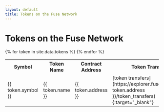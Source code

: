 ```yaml
---
layout: default
title: Tokens on the Fuse Network
---
```


# Tokens on the Fuse Network

<table>
  <tbody>
    <tr>
      <th>Symbol</th>
      <th>Token Name</th>
      <th>Contract Address</th>
      <th>Token Transfers</th>
      <th>Transactions</th>
    </tr>
{% for token in site.data.tokens %}
    <tr>
      <td>{{ token.symbol }}</td>
      <td>{{ token.name }}</td>
      <td>{{ token.address }}</td>
      <td>[token transfers](https://explorer.fuse.io/tokens/{{ token.address }}/token_transfers){:target="_blank"}</td>
      <td>[transactions](https://explorer.fuse.io/address/{{ token.address }}/transactions){:target="_blank"}</td>
    </tr>
{% endfor %}
  </tbody>
</table>
